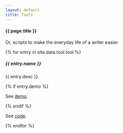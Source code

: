 ```yaml
---
layout: default
title: Tools
---
```

#### {{ page.title }}

<p>Or, scripts to make the everyday life of a writer easier</p>

{% for entry in site.data.tool.tool %}
<div class="container mt-3">
  <div class="card bg-light text-dark p-3">
    <div class="card-body">
      <h5>{{ entry.name }} </h5>
      <p>{{ entry.desc }}.</p>
	  {% if entry.demo %}<p>See <a href = "{{ entry.demo }}">demo</a>.</p>{% endif %}
	  <p>See <a href = "{{ entry.code }}">code</a>.</p>
    </div><!-- card-body  -->
  </div><!-- card -->
</div><!-- container mt-3 -->
{% endfor %}



